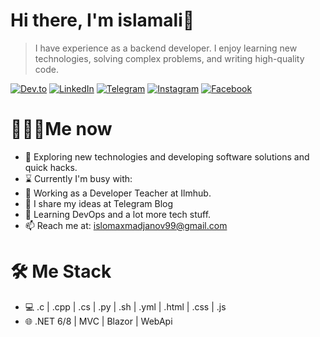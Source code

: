 # Hi there, I'm islamali👋

> I have experience as a backend developer. I enjoy learning new technologies, solving complex problems, and writing high-quality code.

[![Dev.to](https://img.shields.io/badge/Dev.to-0A0A0A?style=for-the-badge&logo=dev.to&logoColor=white)](https://dev.to/islomali99)
[![LinkedIn](https://img.shields.io/badge/LinkedIn-0A66C2?style=for-the-badge&logo=linkedin&logoColor=white)](https://www.linkedin.com/in/akhmadjanov-islamali)
[![Telegram](https://img.shields.io/badge/Telegram-26A5E4?style=for-the-badge&logo=telegram&logoColor=white)](https://t.me/akhmadjanov_islamali)
[![Instagram](https://img.shields.io/badge/Instagram-E4405F?style=for-the-badge&logo=instagram&logoColor=white)](https://www.instagram.com/akhmadjanov_islamali)
[![Facebook](https://img.shields.io/badge/Facebook-1877F2?style=for-the-badge&logo=facebook&logoColor=white)](https://www.facebook.com/Islamali_Akhmadjanov)

# 👨🏻‍💻Me now
- 🤔 Exploring new technologies and developing software solutions and quick hacks.
- ⌛️ Currently I'm busy with:
 - 💼 Working as a Developer Teacher at Ilmhub.
- 📝 I share my ideas at Telegram Blog
- 🌱 Learning DevOps and a lot more tech stuff.
- 📫 Reach me at: islomaxmadjanov99@gmail.com
  
# 🛠 Me Stack

- 💻 .c | .cpp | .cs | .py | .sh | .yml | .html | .css | .js
- 🌐 .NET 6/8 | MVC | Blazor | WebApi
